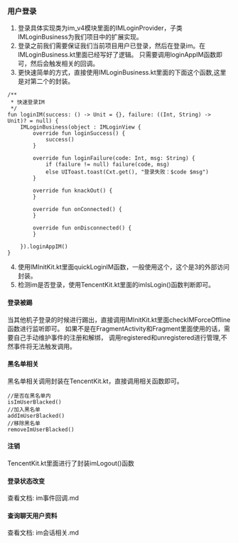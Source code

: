 ### 用户登录
1. 登录具体实现类为im_v4模块里面的IMLoginProvider，子类IMLoginBusiness为我们项目中的扩展实现。
2. 登录之前我们需要保证我们当前项目用户已登录，然后在登录im。在IMLoginBusiness.kt里面已经写好了逻辑。
只需要调用loginAppIM函数即可，然后会触发相关的回调。
3. 更快速简单的方式，直接使用IMLoginBusiness.kt里面的下面这个函数,这里是对第二个的封装。
```
/**
 * 快速登录IM
 */
fun loginIM(success: () -> Unit = {}, failure: ((Int, String) -> Unit)? = null) {
    IMLoginBusiness(object : IMLoginView {
        override fun loginSuccess() {
            success()
        }

        override fun loginFailure(code: Int, msg: String) {
            if (failure != null) failure(code, msg)
            else UIToast.toast(Cxt.get(), "登录失败：$code $msg")
        }

        override fun knackOut() {
        }

        override fun onConnected() {
        }

        override fun onDisconnected() {
        }

    }).loginAppIM()
}

```
4. 使用IMInitKit.kt里面quickLoginIM函数，一般使用这个，这个是3的外部访问封装。
5. 检测im是否登录，使用TencentKit.kt里面的imIsLogin()函数判断即可。


#### 登录被踢
当其他机子登录的时候进行踢出，直接调用IMInitKit.kt里面checkIMForceOffline函数进行监听即可。
如果不是在FragmentActivity和Fragment里面使用的话，需要自己手动维护事件的注册和解绑，
调用registered和unregistered进行管理,不然事件将无法触发调用。


#### 黑名单相关
黑名单相关调用封装在TencentKit.kt，直接调用相关函数即可。
```
//是否在黑名单内
isImUserBlacked()
//加入黑名单
addImUserBlacked()
//移除黑名单
removeImUserBlacked()
```


#### 注销
TencentKit.kt里面进行了封装imLogout()函数
#### 登录状态改变
查看文档: im事件回调.md

#### 查询聊天用户资料
查看文档: im会话相关.md